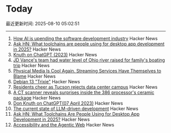 # Today

最近更新时间: 2025-08-10 05:02:51

--- 
1. [How AI is upending the software development industry](https://www.reuters.com/lifestyle/bootcamp-bust-how-ai-is-upending-software-development-industry-2025-08-09/) Hacker News
2. [Ask HN: What toolchains are people using for desktop app development in 2025?](https://news.ycombinator.com/item?id=44848058) Hacker News
3. [Knuth on ChatGPT (2023)](https://cs.stanford.edu/~knuth/chatGPT20.txt) Hacker News
4. [JD Vance's team had water level of Ohio river raised for family's boating trip](https://www.theguardian.com/us-news/2025/aug/06/jd-vance-ohio-lake-water-levels) Hacker News
5. [Physical Media Is Cool Again. Streaming Services Have Themselves to Blame](https://www.rollingstone.com/culture/culture-features/physical-media-collectors-trend-viral-streamers-1235387314/) Hacker News
6. [Debian 13 "Trixie"](https://www.debian.org/News/2025/20250809) Hacker News
7. [Residents cheer as Tucson rejects data center campus](https://www.datacenterdynamics.com/en/news/residents-cheer-as-tucson-rejects-amazons-massive-project-blue-data-center-campus-in-arizona/) Hacker News
8. [A CT scanner reveals surprises inside the 386 processor's ceramic package](https://www.righto.com/2025/08/intel-386-package-ct-scan.html) Hacker News
9. [Don Knuth on ChatGPT(07 April 2023)](https://cs.stanford.edu/~knuth/chatGPT20.txt) Hacker News
10. [The current state of LLM-driven development](http://blog.tolki.dev/posts/2025/08-07-llms/) Hacker News
11. [Ask HN: What Toolchains Are People Using for Desktop App Development in 2025?](https://news.ycombinator.com/item?id=44848058) Hacker News
12. [Accessibility and the Agentic Web](https://tetralogical.com/blog/2025/08/08/accessibility-and-the-agentic-web/) Hacker News

